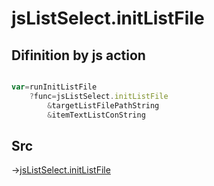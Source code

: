 # jsListSelect.initListFile

## Difinition by js action

```js.js

var=runInitListFile
	?func=jsListSelect.initListFile
		&targetListFilePathString
		&itemTextListConString
```

## Src

->[jsListSelect.initListFile](https://github.com/puutaro/CommandClick/blob/master/app/src/main/java/com/puutaro/commandclick/fragment_lib/terminal_fragment/js_interface/edit/JsListSelect.kt#L29)


